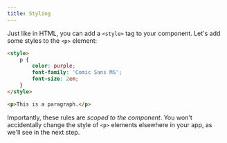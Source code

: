 ```yaml
---
title: Styling
---
```


Just like in HTML, you can add a `<style>` tag to your component. Let's add some styles to the `<p>` element:

```html
<style>
	p {
		color: purple;
		font-family: 'Comic Sans MS';
		font-size: 2em;
	}
</style>

<p>This is a paragraph.</p>
```

Importantly, these rules are *scoped to the component*. You won't accidentally change the style of `<p>` elements elsewhere in your app, as we'll see in the next step.